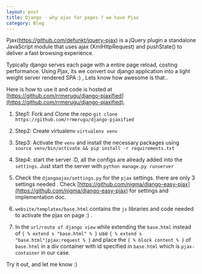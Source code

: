 ```yaml
---
layout: post
title: Django - why ajax for pages ? we have Pjax
category: Blog
---
```



Pjax(https://github.com/defunkt/jquery-pjax) is a jQuery plugin a standalone JavaScript module
that uses ajax (XmlHttpRequest) and pushState() to deliver a fast browsing experience.

Typically django serves each page with a entire page reload, costing performance. Using Pjax, its we convert our
 django application into a light weight server rendered SPA :) , Lets know how awesome is that..


<!--/excerpt-->

Here is how to use it and code is hosted at [https://github.com/rrmerugu/django-pjaxified](https://github.com/rrmerugu/django-pjaxified).


1. Step1: Fork and Clone  the repo `git clone https://github.com/rrmerugu/django-pjaxified`

2. Step2: Create virtualenv `virtualenv venv`

3. Step3: Activate the `venv` and install the necessary packages
 using `source venv/bin/activate && pip install -r requirements.txt`

4. Step4: start the server :D, all the configs are already added into the `settings`. Just start the server  with
`python manage.py runserver`

5. Check the `djangoajax/settings.py` for the `pjax` settings. there are only 3 settings needed . Check
[https://github.com/nigma/django-easy-pjax](https://github.com/nigma/django-easy-pjax) for settings and implementation
doc.

6. `website/templates/base.html` contains the `js` libraries and code needed to activate the pjax on page :) .


7. In the `url/route of django view` while extending the `base.html` instead of ```{ % extend s "base.html" % }``` use
```{ % extend s "base.html"|pjax:request % }``` and place the `{ % block content % }` of `base.html` in a div container with
id specified in `base.html` which is `pjax-container` in our case.


Try it out, and let me know :)
